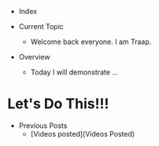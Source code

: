 * Index


* Current Topic
  - Welcome back everyone.  I am Traap.

* Overview
  - Today I will demonstrate ...

# Let's Do This!!!

* Previous Posts
  - [Videos posted](Videos Posted)
